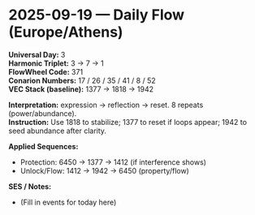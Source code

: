# 2025-09-19 — Daily Flow (Europe/Athens)

**Universal Day:** 3  
**Harmonic Triplet:** 3 → 7 → 1  
**FlowWheel Code:** 371  
**Conarion Numbers:** 17 / 26 / 35 / 41 / 8 / 52  
**VEC Stack (baseline):** 1377 → 1818 → 1942

**Interpretation:** expression → reflection → reset. 8 repeats (power/abundance).  
**Instruction:** Use 1818 to stabilize; 1377 to reset if loops appear; 1942 to seed abundance after clarity.

**Applied Sequences:**  
- Protection: 6450 → 1377 → 1412 (if interference shows)  
- Unlock/Flow: 1412 → 1942 → 6450 (property/flow)  

**SES / Notes:**  
- (Fill in events for today here)

